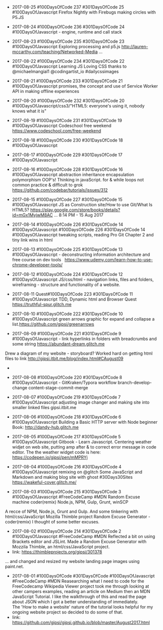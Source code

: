 *  2017-08-25 #100DaysOfCode 237 #301DaysOfCode 25 #100DaysOfJavascript Firefox Nightly with Firebugs making circles with P5.JS


*  2017-08-24 #100DaysOfCode 236 #301DaysOfCode 24 #100DaysOfJavascript - engine, runtime and call stack


*  2017-08-23 #100DaysOfCode 235 #301DaysOfCode 23 #100DaysOfJavascript Exploring processing and p5.js http://lauren-mccarthy.com/teaching/Networked-Media …


*  2017-08-22 #100DaysOfCode 234 #301DaysOfCode 22 #100DaysOfJavascript Learning JS Loving CSS thanks to @michaelmangial1 @codingartist_io #dailycssimages


*  2017-08-21 #100DaysOfCode 233 #301DaysOfCode 21 #100DaysOfJavascript promises, the concept and use of Service Worker API in making offline experiences

*  2017-08-20 #100DaysOfCode 232 #301DaysOfCode 20 #100DaysOfJavascript/css3/"HTML5: everyone's using it, nobody knows what it is"


*  2017-08-19 #100DaysOfCode 231 #301DaysOfCode 19 #100DaysOfJavascript
Codeschool free weekend https://www.codeschool.com/free-weekend

*  2017-08-18 #100DaysOfCode 230 #301DaysOfCode 18 #100DaysOfJavascript

*  2017-08-17 #100DaysOfCode 229 #301DaysOfCode 17 #100DaysOfJavascript


*  2017-08-16 #100DaysOfCode 228 #301DaysOfCode 16 #100DaysOfJavascript
abstraction inheritance encapsulation polymorphism OOP's! Thinking in javaScript.
for & while loops not common practice & difficult to grok https://github.com/codebar/tutorials/issues/312

*  2017-08-15 #100DaysOfCode 227 #301DaysOfCode 15 #100DaysOfJavascript
JS as Construction site/How to use Git/What Is HTML5? https://play.google.com/store/books/details?id=mGx1MyjwM8AC …
8:14 PM - 15 Aug 2017

*  2017-08-14 #100DaysOfCode 226 #301DaysOfCode 14 #100DaysOfJavascript
#100DaysOfCode 226 #301DaysOfCode 14 #100DaysOfJavascript
tweaking scripts, reading Pro Git Chapter 2 and tiny link wins in html

*  2017-08-13 #100DaysOfCode 225 #301DaysOfCode 13 #100DaysOfJavascript - deconstructing information architecture and free course on dev tools   https://www.udemy.com/learn-how-to-use-chrome-developer-tools/


*  2017-08-12  #100DaysOfCode 224 #301DaysOfCode 12 #100DaysOfJavascript JS/css/html - navigation links, files and folders, wireframing - structure and functionality of a website.

*  2017-08-11 Quest#100DaysOfCode 223 #301DaysOfCode 11 #100DaysOfJavascript TDD, Dynamic html and Browser Quest https://truthful-spur.glitch.me

*  2017-08-10 #100DaysOfCode 222 #301DaysOfCode 10 #100DaysOfJavascript green arrows graphic for expand and collapse a list.https://github.com/gipsi/greenarrows

*  2017-08-09 #100DaysOfCode 221 #301DaysOfCode 9 #100DaysOfJavascript - link hyperlinks in folders with breadcrumbs and some string https://abundant-dream.glitch.me

Drew a diagram of my website - storyboard? Worked hard on getting html files to link http://gipsi.itbit.me/blog/index.html#CAugust09
* ​
* 2017-08-08 #100DaysOfCode 220 #301DaysOfCode 8 #100DaysOfJavascript  - GitKraken/Typora workflow branch-develop-change content-stage-commit-merge



* 2017-08-07 #100DaysOfCode 219 #301DaysOfCode 7 #100DaysOfJavascript adjusting image changer and making site into smaller linked files gipsi.itbit.me
* 2017-08-06 #100DaysOfCode 218 #301DaysOfCode 6 #100DaysOfJavascript Building a Basic HTTP server with Node beginner Book:  http://dandy-hub.glitch.me 


* 2017-08-05 #100DaysOfCode 217 #301DaysOfCode 5 #100DaysOfJavascript Gitbook - Learn Javascript. Centering weather widjet on web site, putting amp after & to correct error message in code editor. The the weather widget code is here: https://codepen.io/gipsi/pen/mMPRYj

* 2017-08-04 #100DaysOfCode 216 #301DaysOfCode 4 #100DaysOfJavascript remixing on @glitch Some JavaScript and Markdown and making blog site with ghost #30Days30Sites https://wakeful-cover.glitch.me/

* 2017-08-03 #100DaysOfCode 215 #301DaysOfCode 3 #100DaysOfJavascript #FreeCodeCamp #MDN Random Excuse machine coder(remix)
  Node.js, NPM, Gulp, Grunt, winSCP

A recce of NPM, Node.js, Grunt and Gulp. And some tinkering with html/css/JavaScript Mozilla Thimble project Random Excuse Generator - coder(remix) I thought of some better excuses. 

* 2017-08-02 #100DaysOfCode 214 #301DaysOfCode 2 #100DaysOfJavascript #FreeCodeCamp #MDN 
  Reflected a bit on using Brackets editor and JSLint.  Made a Random Excuse Generator with Mozzila Thimble, an html/css/JavaScript    project.
* link: https://thimbleprojects.org/gipsi/301378 

... and changed and resized my website landing page images using paint.net.



* 2017-08-01 #100DaysOfCode #301DaysOfCode #100DaysOfJavascript #FreeCodeCamp #MDN 
  Reasearching what I need to code for the FreeCodecamp Wikipedia Viewer project took me through looking at other campers examples,
  reading an article on Medium then an MDN JavaScript Tutorial.  I like the walkthrough of this and read the page about JSON which 
  I got a better understanding of immediately.  
  The 'How to make a website' nature of the tutorial looks helpful for my ongoing website project so decided to do some of that. 
* link: https://github.com/gipsi/gipsi.github.io/blob/master/August2017.html
